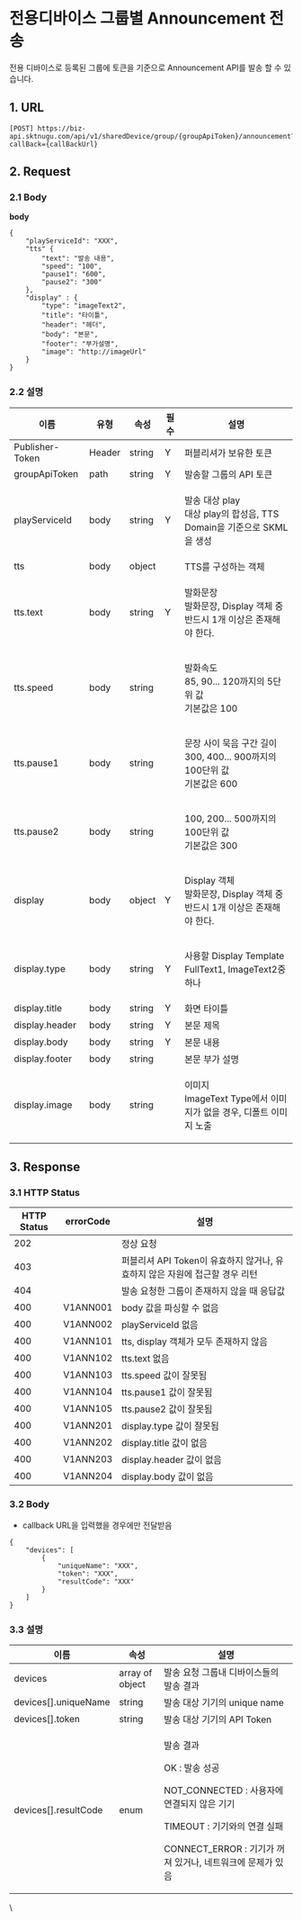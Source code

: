 # 전용디바이스 그룹별 Announcement 전송

전용 디바이스로 등록된 그룹에 토큰을 기준으로 Announcement API를 발송 할 수 있습니다.

## 1. URL <a href="id-announcement-v1-1url" id="id-announcement-v1-1url"></a>

```
[POST] https://biz-api.sktnugu.com/api/v1/sharedDevice/group/{groupApiToken}/announcement?callBack={callBackUrl}
```

## 2. Request <a href="id-announcement-v1-2request" id="id-announcement-v1-2request"></a>

### 2.1 Body <a href="id-announcement-v1-2.1body" id="id-announcement-v1-2.1body"></a>

**body**

```
{
    "playServiceId": "XXX",
    "tts" {
        "text": "발송 내용",
        "speed": "100",
        "pause1": "600",
        "pause2": "300"
    },
    "display" : {
        "type": "imageText2",
        "title": "타이틀",
        "header": "헤더",
        "body": "본문",
        "footer": "부가설명",
        "image": "http://imageUrl"
    }
}
```

### 2.2 설명 <a href="id-announcement-v1-2.2" id="id-announcement-v1-2.2"></a>

| 이름              | 유형     | 속성     | 필수 | 설명                                                                                                                           |
| --------------- | ------ | ------ | -- | ---------------------------------------------------------------------------------------------------------------------------- |
| Publisher-Token | Header | string | Y  | 퍼블리셔가 보유한 토큰                                                                                                                 |
| groupApiToken   | path   | string | Y  | 발송할 그룹의 API 토큰                                                                                                               |
| playServiceId   | body   | string | Y  | <p>발송 대상 play<br>대상 play의 합성음, TTS Domain을 기준으로 SKML을 생성</p>                                                                 |
| tts             | body   | object |    | TTS를 구성하는 객체                                                                                                                 |
| tts.text        | body   | string | Y  | <p>발화문장<br>발화문장, Display 객체 중 반드시 1개 이상은 존재해야 한다.</p>                                                                        |
| tts.speed       | body   | string |    | <p>발화속도<br>85, 90... 120까지의 5단위 값<br>기본값은 100</p>                                                                            |
| tts.pause1      | body   | string |    | <p>문장 사이 묵음 구간 길이<br>300, 400... 900까지의 100단위 값<br>기본값은 600</p>                                                              |
| tts.pause2      | body   | string |    | <p>100, 200... 500까지의 100단위 값<br>기본값은 300</p>                                                                                |
| display         | body   | object | Y  | <p>Display 객체<br>발화문장, Display 객체 중 반드시 1개 이상은 존재해야 한다.</p>                                                                  |
| display.type    | body   | string | Y  | <p>사용할 Display Template<br>FullText1, ImageText2중 하나</p>                                                                     |
| display.title   | body   | string | Y  | 화면 타이틀                                                                                                                       |
| display.header  | body   | string | Y  | 본문 제목                                                                                                                        |
| display.body    | body   | string | Y  | 본문 내용                                                                                                                        |
| display.footer  | body   | string |    | 본문 부가 설명                                                                                                                     |
| display.image   | body   | string |    | <p>이미지<br>ImageText Type에서 이미지가 없을 경우, 디폴트 이미지 노출<br><img src="../../../../.gitbook/assets/img_notification.png" alt=""></p> |

## 3. Response <a href="id-announcement-v1-3response" id="id-announcement-v1-3response"></a>

### 3.1 HTTP Status <a href="id-announcement-v1-3.1httpstatus" id="id-announcement-v1-3.1httpstatus"></a>

| HTTP Status | errorCode | 설명                                              |
| ----------- | --------- | ----------------------------------------------- |
| 202         |           | 정상 요청                                           |
| 403         |           | 퍼블리셔 API Token이 유효하지 않거나, 유효하지 않은 자원에 접근할 경우 리턴 |
| 404         |           | 발송 요청한 그룹이 존재하지 않을 때 응답값                        |
| 400         | V1ANN001  | body 값을 파싱할 수 없음                                |
| 400         | V1ANN002  | playServiceId 없음                                |
| 400         | V1ANN101  | tts, display 객체가 모두 존재하지 않음                     |
| 400         | V1ANN102  | tts.text 없음                                     |
| 400         | V1ANN103  | tts.speed 값이 잘못됨                                |
| 400         | V1ANN104  | tts.pause1 값이 잘못됨                               |
| 400         | V1ANN105  | tts.pause2 값이 잘못됨                               |
| 400         | V1ANN201  | display.type 값이 잘못됨                             |
| 400         | V1ANN202  | display.title 값이 없음                             |
| 400         | V1ANN203  | display.header 값이 없음                            |
| 400         | V1ANN204  | display.body 값이 없음                              |

###  <a href="id-announcement-v1-3.2body" id="id-announcement-v1-3.2body"></a>

### 3.2 Body <a href="id-announcement-v1-3.2body" id="id-announcement-v1-3.2body"></a>

* callback URL을 입력했을 경우에만 전달받음

```
{
    "devices": [
        {
            "uniqueName": "XXX",
            "token": "XXX",
            "resultCode": "XXX"
        }
    ]
}
```



### 3.3 설명 <a href="id-announcement-v1-3.3" id="id-announcement-v1-3.3"></a>

| 이름                    | 속성              | 설명                                                                                                                                            |
| --------------------- | --------------- | --------------------------------------------------------------------------------------------------------------------------------------------- |
| devices               | array of object | 발송 요청 그룹내 디바이스들의 발송 결과                                                                                                                        |
| devices\[].uniqueName | string          | 발송 대상 기기의 unique name                                                                                                                         |
| devices\[].token      | string          | 발송 대상 기기의 API Token                                                                                                                           |
| devices\[].resultCode | enum            | <p>발송 결과</p><p>OK : 발송 성공</p><p>NOT_CONNECTED : 사용자에 연결되지 않은 기기</p><p>TIMEOUT : 기기와의 연결 실패</p><p>CONNECT_ERROR : 기기가 꺼져 있거나, 네트워크에 문제가 있음</p> |

\
